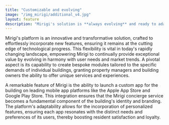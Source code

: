 ```yaml
---
title: "Customizable and evolving"
image: "/img_mirigi/additional_v4.jpg"
layout: feature
description: "Mirigi's solution is **always evolving** and ready to adapt to **your needs**"
---
```


Mirigi's platform is an innovative and transformative solution, crafted to effortlessly incorporate new features, ensuring it remains at the cutting edge of technological progress. This flexibility is vital in today's rapidly changing landscape, empowering Mirigi to continually provide exceptional value by evolving in harmony with user needs and market trends. A pivotal aspect is its capability to create bespoke modules tailored to the specific demands of individual buildings, granting property managers and building owners the ability to offer unique services and experiences.

A remarkable feature of Mirigi is the ability to launch a custom app for the building on leading mobile app platforms like the Apple App Store and Google Play Store. This integration ensures that the Mirigi concierge service becomes a fundamental component of the building's identity and branding. The platform's adaptability allows for the incorporation of personalized features, ensuring each app resonates with the distinct needs and preferences of its users, thereby boosting resident satisfaction and loyalty.

